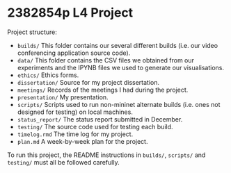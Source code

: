 # 2382854p L4 Project

Project structure:

* `builds/` This folder contains our several different builds (i.e. our video conferencing application source code). 
* `data/` This folder contains the CSV files we obtained from our experiments and the IPYNB files we used to generate our visualisations.
* `ethics/` Ethics forms.
* `dissertation/` Source for my project dissertation.
* `meetings/` Records of the meetings I had during the project.
* `presentation/` My presentation.
* `scripts/` Scripts used to run non-mininet alternate builds (i.e. ones not designed for testing) on local machines.
* `status_report/` The status report submitted in December.
* `testing/` The source code used for testing each build.
* `timelog.rmd` The time log for my project.
* `plan.md` A week-by-week plan for the project. 

To run this project, the README instructions in `builds/`, `scripts/` and `testing/` must all be followed carefully.